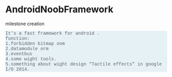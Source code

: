 AndroidNoobFramework
====================

milestone creation
<pre style="box-sizing: border-box; overflow: auto; font-family: Consolas, 'Liberation Mono', Menlo, Courier, monospace; font-size: 14px; margin-top: 10px; margin-bottom: 10px; max-width: 100%; white-space: pre-wrap; color: rgb(89, 96, 99); text-shadow: rgba(255, 255, 255, 0.498039) 0px 1px; background-color: rgb(230, 241, 246);">It's a fast framework for android .
function:
1.forbidden bitmap oom
2.datamodule orm
3.eventbus
4.some wight tools.
5.something about wight design &quot;Tactile effects&quot; in google I/O 2014.</pre>
